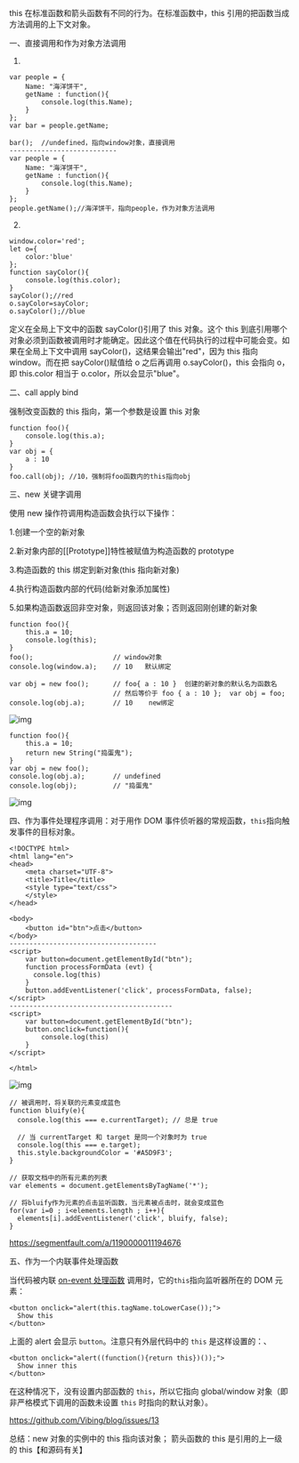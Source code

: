 this 在标准函数和箭头函数有不同的行为。在标准函数中，this 引用的把函数当成方法调用的上下文对象。

一、直接调用和作为对象方法调用

1.

```text
var people = {
    Name: "海洋饼干",
    getName : function(){
        console.log(this.Name);
    }
};
var bar = people.getName;

bar();  //undefined，指向window对象，直接调用
---------------------------
var people = {
    Name: "海洋饼干",
    getName : function(){
        console.log(this.Name);
    }
};
people.getName();//海洋饼干，指向people，作为对象方法调用
```

2.

```text
window.color='red';
let o={
    color:'blue'
};
function sayColor(){
    console.log(this.color);
}
sayColor();//red
o.sayColor=sayColor;
o.sayColor();//blue
```

定义在全局上下文中的函数 sayColor()引用了 this 对象。这个 this 到底引用哪个对象必须到函数被调用时才能确定。因此这个值在代码执行的过程中可能会变。如果在全局上下文中调用 sayColor()，这结果会输出"red"，因为 this 指向 window。而在把 sayColor()赋值给 o 之后再调用 o.sayColor()，this 会指向 o，即 this.color 相当于 o.color，所以会显示"blue"。

二、call apply bind

强制改变函数的 this 指向，第一个参数是设置 this 对象

```text
function foo(){
    console.log(this.a);
}
var obj = {
    a : 10
}
foo.call(obj); //10，强制将foo函数内的this指向obj
```

三、new 关键字调用

使用 new 操作符调用构造函数会执行以下操作：

1.创建一个空的新对象

2.新对象内部的[[Prototype]]特性被赋值为构造函数的 prototype

3.构造函数的 this 绑定到新对象(this 指向新对象)

4.执行构造函数内部的代码(给新对象添加属性)

5.如果构造函数返回非空对象，则返回该对象；否则返回刚创建的新对象

```text
function foo(){
    this.a = 10;
    console.log(this);
}
foo();                    // window对象
console.log(window.a);    // 10   默认绑定

var obj = new foo();      // foo{ a : 10 }  创建的新对象的默认名为函数名
                          // 然后等价于 foo { a : 10 };  var obj = foo;
console.log(obj.a);       // 10    new绑定
```

![img](https://picx.zhimg.com/80/v2-bb4078419039806d0ac8bdff68eba6c0_720w.webp?source=d16d100b)

```text
function foo(){
    this.a = 10;
    return new String("捣蛋鬼");
}
var obj = new foo();
console.log(obj.a);       // undefined
console.log(obj);         // "捣蛋鬼"
```

![img](https://picx.zhimg.com/80/v2-2a87417f3025ec5fb41c06f0c9c5418f_720w.webp?source=d16d100b)

四、作为事件处理程序调用：对于用作 DOM 事件侦听器的常规函数，`this`指向触发事件的目标对象。

```text
<!DOCTYPE html>
<html lang="en">
<head>
    <meta charset="UTF-8">
    <title>Title</title>
    <style type="text/css">
    </style>
</head>

<body>
    <button id="btn">点击</button>
</body>
-------------------------------------
<script>
    var button=document.getElementById("btn");
    function processFormData (evt) {
      console.log(this)
    }
    button.addEventListener('click', processFormData, false);
</script>
-----------------------------------------
<script>
    var button=document.getElementById("btn");
    button.onclick=function(){
        console.log(this)
    }
</script>

</html>
```

![img](https://pic1.zhimg.com/80/v2-44555afe07c3f82164651aa5d3c28d60_720w.webp?source=d16d100b)

```text
// 被调用时，将关联的元素变成蓝色
function bluify(e){
  console.log(this === e.currentTarget); // 总是 true

  // 当 currentTarget 和 target 是同一个对象时为 true
  console.log(this === e.target);
  this.style.backgroundColor = '#A5D9F3';
}

// 获取文档中的所有元素的列表
var elements = document.getElementsByTagName('*');

// 将bluify作为元素的点击监听函数，当元素被点击时，就会变成蓝色
for(var i=0 ; i<elements.length ; i++){
  elements[i].addEventListener('click', bluify, false);
}
```

https://segmentfault.com/a/1190000011194676

五、作为一个内联事件处理函数

当代码被内联 [on-event 处理函数](http://link.zhihu.com/?target=https%3A//developer.mozilla.org/zh-CN/docs/orphaned/Web/Guide/Events/Event_handlers) 调用时，它的`this`指向监听器所在的 DOM 元素：

```text
<button onclick="alert(this.tagName.toLowerCase());">
  Show this
</button>
```

上面的 alert 会显示 `button`。注意只有外层代码中的 `this` 是这样设置的：、

```text
<button onclick="alert((function(){return this})());">
  Show inner this
</button>
```

在这种情况下，没有设置内部函数的 `this`，所以它指向 global/window 对象（即非严格模式下调用的函数未设置 `this` 时指向的默认对象）。

https://github.com/Vibing/blog/issues/13

总结：new 对象的实例中的 this 指向该对象；
箭头函数的 this 是引用的上一级的 this【和源码有关】

